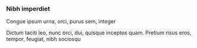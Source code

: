 ### Nibh imperdiet

Congue ipsum urna, orci, purus sem, integer

Dictum taciti leo, nunc orci, dui, quisque inceptos quam. Pretium risus eros, tempor, feugiat, nibh sociosqu


